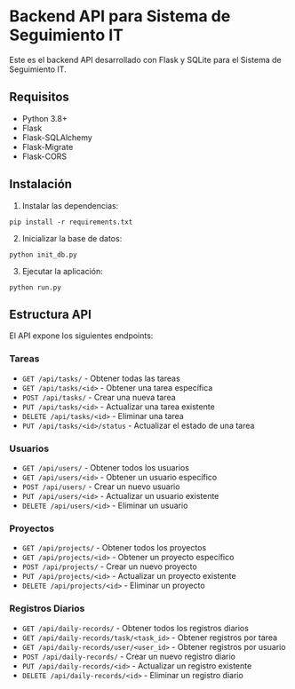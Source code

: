 # Backend API para Sistema de Seguimiento IT

Este es el backend API desarrollado con Flask y SQLite para el Sistema de Seguimiento IT.

## Requisitos

- Python 3.8+
- Flask
- Flask-SQLAlchemy
- Flask-Migrate
- Flask-CORS

## Instalación

1. Instalar las dependencias:

```
pip install -r requirements.txt
```

2. Inicializar la base de datos:

```
python init_db.py
```

3. Ejecutar la aplicación:

```
python run.py
```

## Estructura API

El API expone los siguientes endpoints:

### Tareas
- `GET /api/tasks/` - Obtener todas las tareas
- `GET /api/tasks/<id>` - Obtener una tarea específica
- `POST /api/tasks/` - Crear una nueva tarea
- `PUT /api/tasks/<id>` - Actualizar una tarea existente
- `DELETE /api/tasks/<id>` - Eliminar una tarea
- `PUT /api/tasks/<id>/status` - Actualizar el estado de una tarea

### Usuarios
- `GET /api/users/` - Obtener todos los usuarios
- `GET /api/users/<id>` - Obtener un usuario específico
- `POST /api/users/` - Crear un nuevo usuario
- `PUT /api/users/<id>` - Actualizar un usuario existente
- `DELETE /api/users/<id>` - Eliminar un usuario

### Proyectos
- `GET /api/projects/` - Obtener todos los proyectos
- `GET /api/projects/<id>` - Obtener un proyecto específico
- `POST /api/projects/` - Crear un nuevo proyecto
- `PUT /api/projects/<id>` - Actualizar un proyecto existente
- `DELETE /api/projects/<id>` - Eliminar un proyecto

### Registros Diarios
- `GET /api/daily-records/` - Obtener todos los registros diarios
- `GET /api/daily-records/task/<task_id>` - Obtener registros por tarea
- `GET /api/daily-records/user/<user_id>` - Obtener registros por usuario
- `POST /api/daily-records/` - Crear un nuevo registro diario
- `PUT /api/daily-records/<id>` - Actualizar un registro existente
- `DELETE /api/daily-records/<id>` - Eliminar un registro diario
